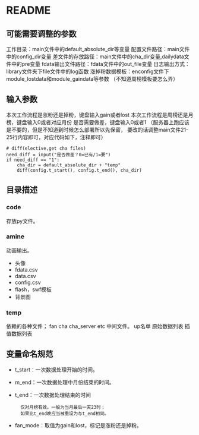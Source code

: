 # README

## 可能需要调整的参数
工作目录：main文件中的default_absolute_dir等变量
配置文件路径：main文件中的config_dir变量
差文件的存放路径：main文件中的cha_dir变量,dailydata文件中的pre变量
fdata输出文件路径：fdata文件中的out_file变量
日志输出方式：library文件夹下file文件中的log函数
涨掉粉数据模板：enconfig文件下module_lostdata和module_gaindata等参数
（不知道周榜模板要怎么弄）

## 输入参数
本次工作流程是涨粉还是掉粉，键盘输入gain或者lost
本次工作流程是周榜还是月榜，键盘输入0或者对应月份
是否需要做差，键盘输入0或者1
（服务器上跑应该是不要的，但是不知道到时候怎么部署所以先保留，
要改的话调整main文件21-25行内容即可，对应代码如下，注释即可）
```
# diff(elective,get cha files)
need_diff = input("是否做差？0=已有/1=要")
if need_diff == "1":
    cha_dir = default_absolute_dir + "temp"
    diff(config.t_start(), config.t_end(), cha_dir)
```

## 目录描述


### code
存放py文件。
    
### amine 
动画输出。
- 头像
- fdata.csv
- data.csv
- config.csv
- flash，swf模板
- 背景图

### temp
依赖的各种文件；
fan cha cha_server etc
中间文件。
up名单
原始数据列表
插值数据列表

## 变量命名规范
- t_start：一次数据处理开始的时间。
- m_end：一次数据处理中月份结束的时间。
- t_end：一次数据处理结束的时间

        仅对月榜有效。一般为当月最后一天23时；
        如果比t_end晚应当被重设为与t_end相同。
- fan_mode：取值为gain和lost，标记是涨粉还是掉粉。
